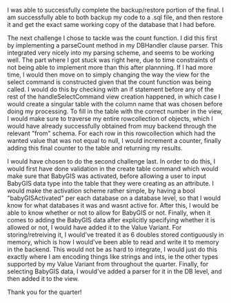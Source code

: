 I was able to successfully complete the backup/restore portion of the final. I am successfully able to
both backup my code to a .sql file, and then restore it and get the exact same working copy of the database
that I had before. 

The next challenge I chose to tackle was the count function. I did this first by implementing a parseCount
method in my DBHandler clause parser. This integrated very nicely into my parsing scheme, and seems to be
working well. The part where I got stuck was right here, due to time constraints of not being able to implement
more than this after plannning. If I had more time, I would then move on to simply changing the way the view for the 
select command is constructed given that the count function was being called. I would do this by checking
with an if statement before any of the rest of the handleSelectCommand view creation happened, in which 
case I would create a singular table with the column name that was chosen before doing my processing. To 
fill in the table with the correct number in the view, I would make sure to traverse my entire rowcollection 
of objects, which I would have already successfully obtained from muy backend through the relevant "from" 
schema. For each row in this rowcollection which had the wanted value that was not equal to null, I would increment a counter, 
finally adding this final counter to the table and returning my results. 

I would have chosen to do the second challenge last. In order to do this, I would first have done validation in 
the create table command which would make sure that BabyGIS was activated, before allowing a user to input 
BabyGIS data type into the table that they were creating as an attribute. I would make the activation scheme rather simple, 
by having a bool "babyGISActivated" per each database on a database level, so that I would know for what 
databases it was and wasnt active for. After this, I would be able to know whether or not to allow for BabyGIS or 
not. Finally, when it comes to adding the BabyGIS data after explicitly specifying whether it is allowed or not, 
I would have added it to the Value Variant. For storing/retreiving it, I would've treated it as 6 doubles stored
contiguously in memory, which is how I would've been able to read and write it to memory in the backend. This would
not be as hard to integrate, I would just do this exactly where I am encoding things like strings and ints, ie the other
types supported by my Value Variant from throughout the quarter. Finally, for selecting BabyGIS data, 
I would've added a parser for it in the DB level, and then added it to the view. 

Thank you for the quarter!
